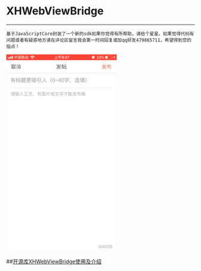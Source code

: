 # XHWebViewBridge

------
    基于JavaScriptCore封装了一个新的sdk如果你觉得有所帮助，请给个星星。如果觉得代码有问题或者有疑惑地方请在评论区留言我会第一时间回复或加qq好友479865711，希望得到您的指点！
        
![ 12345.gif ](/XHWebViewBridgeDemo/12345.gif)

##[开源库XHWebViewBridge使用及介绍](https://www.jianshu.com/p/7ce14da9943e)
